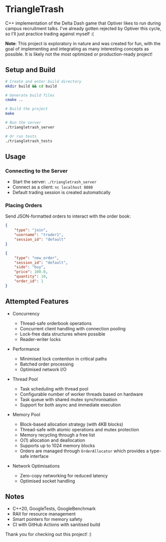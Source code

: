 # TriangleTrash

C++ implementation of the Delta Dash game that Optiver likes to run during campus recruitment talks. I've already gotten rejected by Optiver this cycle, so I'll just practice trading against myself :(

**Note**: This project is exploratory in nature and was created for fun, with the goal of implementing and integrating as many interesting concepts as possible. It is likely not the most optimized or production-ready project!

## Setup and Build

```bash
# Create and enter build directory
mkdir build && cd build

# Generate build files
cmake ..

# Build the project
make

# Run the server
./triangletrash_server

# Or run tests
./triangletrash_tests
```

## Usage

### Connecting to the Server
- Start the server: `./triangletrash_server`
- Connect as a client: `nc localhost 8080`
- Default trading session is created automatically

### Placing Orders
Send JSON-formatted orders to interact with the order book:
```json
{
    "type": "join",
    "username": "trader1",
    "session_id": "default"
}

{
    "type": "new_order",
    "session_id": "default",
    "side": "buy",
    "price": 100.0,
    "quantity": 10,
    "order_id": 1
}
```

## Attempted Features

- Concurrency

    - Thread-safe orderbook operations
    - Concurrent client handling with connection pooling
    - Lock-free data structures where possible
    - Reader-writer locks

- Performance

    - Minimised lock contention in critical paths
    - Batched order processing
    - Optimised network I/O

- Thread Pool

    - Task scheduling with thread pool
    - Configurable number of worker threads based on hardware
    - Task queue with shared mutex synchronisation
    - Support for both async and immediate execution

- Memory Pool

    - Block-based allocation strategy (with 4KB blocks)
    - Thread-safe with atomic operations and mutex protection
    - Memory recycling through a free list
    - O(1) allocation and deallocation
    - Supports up to 1024 memory blocks
    - Orders are managed through `OrderAllocator` which provides a type-safe interface

- Network Optimisations

    - Zero-copy networking for reduced latency
    - Optimised socket handling

## Notes

- C++20, GoogleTests, GoogleBenchmark
- RAII for resource management
- Smart pointers for memory safety
- CI with GitHub Actions with sanitised build

Thank you for checking out this project! :)
